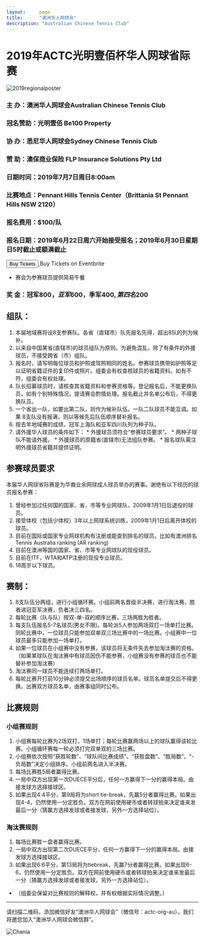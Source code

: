 ```yaml
---
layout:     page
title:      "澳洲华人网球会"
description: "Australian Chinese Tennis Club"
---
```


# 2019年ACTC光明壹佰杯华人网球省际赛

<div class="row text-center">
  <div class="col-xs-12 col-sm-12 col-md-12 col-lg-12">
    <img class="img-responsive" src="{{ site.baseurl }}/img/2019-regional-poster.jpg" alt="2019regionalposter" />
  </div>
</div>

### 主 办：澳洲华人网球会Australian Chinese Tennis Club
### 冠名赞助：光明壹佰 Be100 Property
### 协 办：悉尼华人网球会Sydney Chinese Tennis Club
### 赞 助：澳保商业保险 FLP Insurance Solutions Pty Ltd
### 日期时间：2019年7月7日周日8:00am
### 比赛地点：Pennant Hills Tennis Center（Brittania St Pennant Hills NSW 2120）
### 报名费用：$100/队
### 报名日期：2019年6月22日周六开始接受报名；2019年6月30日星期日5时截止或额满截止

<!-- Noscript content for added SEO -->
<noscript><a href="https://www.eventbrite.com.au/e/2019actc-tickets-62827392422" rel="noopener noreferrer" target="_blank"></noscript>
<!-- You can customize this button any way you like -->
<button id="eventbrite-widget-modal-trigger-62827392422" type="button">Buy Tickets</button>
<noscript></a>Buy Tickets on Eventbrite</noscript>

<script src="https://www.eventbrite.com.au/static/widgets/eb_widgets.js"></script>

<script type="text/javascript">
    var exampleCallback = function() {
        console.log('Order complete!');
    };

    window.EBWidgets.createWidget({
        widgetType: 'checkout',
        eventId: '62827392422',
        modal: true,
        modalTriggerElementId: 'eventbrite-widget-modal-trigger-62827392422',
        onOrderComplete: exampleCallback
    });
</script>

* 赛会为参赛球员提供简易午餐

### 奖 金：冠军$800，亚军$600，季军$400,第四名$200

## 组队：
  1. 本届地域赛将设8支参赛队。各省（直辖市）队先报名先得，超出8队的列为候补。
  2. 以来自中国某省(直辖市)的球员组队为原则。为避免混乱，除了有条件的外援球员，不接受跨省（市）组队。
  3. 报名时，请写明每位球员和护照或驾照相同的姓名。参赛球员携带如护照等足以证明省籍证件的复印件或照片。组委会有权查核球员的省籍资料。如有不符，组委会有权处理。
  4. 队长招募球员时，请核查其省籍资料和参赛资格等。登记报名后，不能更换队员，如有个别特殊情况，提请赛会酌情处理。报名截止并名单公布后，不得更换队员。
  5. 一个省出一队，如要出第二队，则作为候补队伍。一队二队球员不能互调。如果 8支队没有报满，则以等候先后队伍顺序替补报名。
  6. 按去年地域赛的成绩，冠军上海队和亚军四川队列为种子队。
  7. 请外援华人球员的条件如下：
    * 外援球员须符合“参赛球员要求”。
    * 两种子球队不能请外援。
    * 外援球员的原籍省(直辖市)无法组队参赛。
    * 报名球队需注明外援球员省籍并提供证明。

## 参赛球员要求
本届华人网球省际赛是为华裔业余网球成人球员举办的赛事。谢绝有以下经历的球员报名参赛：
  1. 曾经参加过任何国的国家、省、市等专业网球队，2009年1月1日后退役的球员。
  2. 接受体校（包括少体校）3年以上网球系统训练，2009年1月1日后离开体校的球员。
  3. 目前在国际或国家专业网球机构有注册或能查到排名的球员。比如有澳洲排名 Tennis Australia ranking (AR ranking)
  4. 目前在澳洲等国的国家、省、市等专业网球队的现役球员。
  5. 目前在ITF，WTA和ATP注册的现役专业球员。
  6. 18周岁以下球员。

## 赛制：
  1. 8支队伍分两组，进行小组循环赛。小组前两名晋级半决赛，进行淘汰赛，胜者进冠亚军决赛，负者决三四名。
  2. 每轮比赛（队与队）按双-单-双的顺序比赛，三场两胜为胜者。
  3. 每支队伍报名5-7名球员(男女不限)。每轮派5人参加两场双打一场单打比赛。同轮比赛中，一位球员只能参加双单双三场比赛中的一场比赛。小组赛中一位球员最多只能参加一场单打。
  4. 如果一位球员在小组赛中没有参赛，该球员将无条件失去参加淘汰赛的资格。（如果某球队在淘汰赛中有球员因伤不能参赛，小组赛没有参赛的球员也不能替补参加淘汰赛）
  5. 淘汰赛同一球员不能连续打两场单打。
  6. 每轮比赛开打前10分钟必须提交出场顺序的球员名单。球员名单提交后不得更换。出赛双方球员名单，由赛事组同时公布。

## 比赛规则
### 小组赛规则
1. 小组赛每轮比赛为2场双打，1场单打；每轮比赛赢两场以上的球队赢得该轮比赛。小组循环赛每一轮必须打完双单双的三场比赛。
2. 小组赛依次按照“获胜轮数”、“球队间比赛成绩”、“获胜盘数”、“胜局数”，“-负局数”决定小组排序。小组前两名进入半决赛。
3. 每场比赛胜5局者赢得比赛。
4. 一局中双方出现第一次DUECE平分后，任何一方赢得下一分的赢得本局。由接发球方选择接球区。
5. 如果出现4:4平分，第9局将为short tie-break，先赢5分者赢得比赛。如果出现4-4，仍然使用一分定胜负。双方在网前使用硬币或者转球拍来决定谁来发最后一分（猜赢方选择发球或者接发球，另外一方选择站位）。
### 淘汰赛规则
1. 每场比赛胜一盘者赢得比赛。
2. 一局中双方出现第二次DUECE平分，任何一方赢得下一分的赢得本局。由接发球方选择接球区。
3. 如果出现6:6平分，第13局将为tiebreak，先赢7分者赢得比赛。如果出现6-6，仍然使用一分定胜负。双方在网前使用硬币或者转球拍来决定谁来发最后一分（猜赢方选择发球或者接发球，另外一方选择站位）。

* （组委会保留对比赛规则的解释权，并有权根据实际情况调整。）

<hr>
<p>请扫描二维码，添加微信好友“澳洲华人网球会”（微信号：actc-org-au），我们将邀您加入“澳洲华人网球会微信群”。</p>
<div class="row">
  <div class="col-xs-offset-1 col-xs-10 col-sm-offset-2 col-sm-8 col-md-offset-2 col-md-8 col-lg-offset-2 col-lg-8">
    <img class="img-responsive" src="https://c5.staticflickr.com/9/8179/28251007604_30faf539bc_z.jpg" alt="Chania" />
  </div>
</div>
